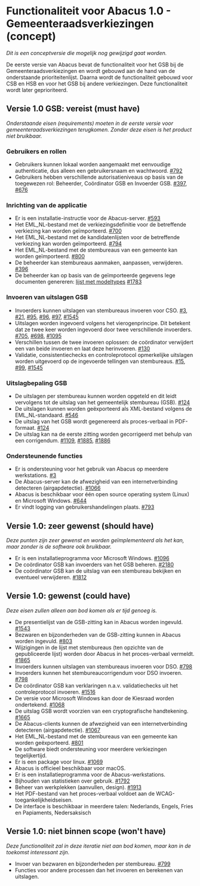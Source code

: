 # Functionaliteit voor Abacus 1.0 - Gemeenteraadsverkiezingen (concept)

*Dit is een conceptversie die mogelijk nog gewijzigd gaat worden.*

De eerste versie van Abacus bevat de functionaliteit voor het GSB bij de Gemeenteraadsverkiezingen en wordt gebouwd aan de hand van de onderstaande prioriteitenlijst. Daarna wordt de functionaliteit gebouwd voor CSB en HSB en voor het GSB bij andere verkiezingen. Deze functionaliteit wordt later geprioriteerd.

## Versie 1.0 GSB: vereist (must have)

*Onderstaande eisen (requirements) moeten in de eerste versie voor gemeenteraadsverkiezingen terugkomen. Zonder deze eisen is het product niet bruikbaar.*

### Gebruikers en rollen

- Gebruikers kunnen lokaal worden aangemaakt met eenvoudige authenticatie, dus alleen een gebruikersnaam en wachtwoord.
  [#792](https://github.com/kiesraad/abacus/issues/792)
- Gebruikers hebben verschillende autorisatieniveaus op basis van de toegewezen rol: Beheerder, Coördinator GSB en Invoerder GSB.
  [#397](https://github.com/kiesraad/abacus/issues/397),
  [#676](https://github.com/kiesraad/abacus/issues/676)

### Inrichting van de applicatie

- Er is een installatie-instructie voor de Abacus-server.
  [#593](https://github.com/kiesraad/abacus/issues/593)
- Het EML_NL-bestand met de verkiezingsdefinitie voor de betreffende verkiezing kan worden geïmporteerd.
  [#700](https://github.com/kiesraad/abacus/issues/700)
- Het EML_NL-bestand met de kandidatenlijsten voor de betreffende verkiezing kan worden geïmporteerd.
  [#794](https://github.com/kiesraad/abacus/issues/794)
- Het EML_NL-bestand met de stembureaus van een gemeente kan worden geïmporteerd.
  [#800](https://github.com/kiesraad/abacus/issues/800)
- De beheerder kan stembureaus aanmaken, aanpassen, verwijderen.
  [#396](https://github.com/kiesraad/abacus/issues/396)
- De beheerder kan op basis van de geïmporteerde gegevens lege documenten genereren: [lijst met modeltypes](https://github.com/kiesraad/abacus/blob/main/documentatie/use-cases/input-output-bestanden.md)
  [#1783](https://github.com/kiesraad/abacus/issues/1783)

### Invoeren van uitslagen GSB

- Invoerders kunnen uitslagen van stembureaus invoeren voor CSO.
  [#3](https://github.com/kiesraad/abacus/issues/3),
  [#21](https://github.com/kiesraad/abacus/issues/21),
  [#95](https://github.com/kiesraad/abacus/issues/95),
  [#96](https://github.com/kiesraad/abacus/issues/96),
  [#97](https://github.com/kiesraad/abacus/issues/97),
  [#1545](https://github.com/kiesraad/abacus/issues/1545)
- Uitslagen worden ingevoerd volgens het vierogenprincipe. Dit betekent dat ze twee keer worden ingevoerd door twee verschillende invoerders.
  [#705](https://github.com/kiesraad/abacus/issues/705),
  [#698](https://github.com/kiesraad/abacus/issues/698),
  [#1095](https://github.com/kiesraad/abacus/issues/1095)
- Verschillen tussen de twee invoeren oplossen: de coördinator verwijdert een van beide invoeren en laat deze herinvoeren.
  [#130](https://github.com/kiesraad/abacus/issues/130)
- Validatie, consistentiechecks en controleprotocol opmerkelijke uitslagen worden uitgevoerd op de ingevoerde tellingen van stembureaus.
  [#15](https://github.com/kiesraad/abacus/issues/15),
  [#99](https://github.com/kiesraad/abacus/issues/99),
  [#1545](https://github.com/kiesraad/abacus/issues/1545)

### Uitslagbepaling GSB

- De uitslagen per stembureau kunnen worden opgeteld en dit leidt vervolgens tot de uitslag van het gemeentelijk stembureau (GSB).
  [#124](https://github.com/kiesraad/abacus/issues/124)
- De uitslagen kunnen worden geëxporteerd als XML-bestand volgens de EML_NL-standaard.
  [#546](https://github.com/kiesraad/abacus/issues/546)
- De uitslag van het GSB wordt gegenereerd als proces-verbaal in PDF-formaat.
  [#124](https://github.com/kiesraad/abacus/issues/124)
- De uitslag kan na de eerste zitting worden gecorrigeerd met behulp van een corrigendum.
  [#1109](https://github.com/kiesraad/abacus/issues/1109),
  [#1885](https://github.com/kiesraad/abacus/issues/1885),
  [#1886](https://github.com/kiesraad/abacus/issues/1886)

### Ondersteunende functies

- Er is ondersteuning voor het gebruik van Abacus op meerdere werkstations.
  [#3](https://github.com/kiesraad/abacus/issues/3)
- De Abacus-server kan de afwezigheid van een internetverbinding detecteren (airgapdetectie).
  [#1066](https://github.com/kiesraad/abacus/issues/1066)
- Abacus is beschikbaar voor één open source operating system (Linux) en Microsoft Windows.
  [#644](https://github.com/kiesraad/abacus/issues/644)
- Er vindt logging van gebruikershandelingen plaats.
  [#793](https://github.com/kiesraad/abacus/issues/793)

## Versie 1.0: zeer gewenst (should have)

*Deze punten zijn zeer gewenst en worden geïmplementeerd als het kan, maar zonder is de software ook bruikbaar.*

- Er is een installatieprogramma voor Microsoft Windows.
  [#1096](https://github.com/kiesraad/abacus/issues/1096)
- De coördinator GSB kan invoerders van het GSB beheren.
  [#2180](https://github.com/kiesraad/abacus/pull/2180)
- De coördinator GSB kan de uitslag van een stembureau bekijken en eventueel verwijderen.
  [#1812](https://github.com/kiesraad/abacus/issues/1812)

## Versie 1.0: gewenst (could have)

*Deze eisen zullen alleen aan bod komen als er tijd genoeg is.*

- De presentielijst van de GSB-zitting kan in Abacus worden ingevuld.
  [#1543](https://github.com/kiesraad/abacus/issues/1543)
- Bezwaren en bijzonderheden van de GSB-zitting kunnen in Abacus worden ingevuld.
  [#803](https://github.com/kiesraad/abacus/issues/803)
- Wijzigingen in de lijst met stembureaus (ten opzichte van de gepubliceerde lijst) worden door Abacus in het proces-verbaal vermeldt.
  [#1865](https://github.com/kiesraad/abacus/issues/1865)
- Invoerders kunnen uitslagen van stembureaus invoeren voor DSO.
  [#798](https://github.com/kiesraad/abacus/issues/798)
- Invoerders kunnen het stembureaucorrigendum voor DSO invoeren.
  [#798](https://github.com/kiesraad/abacus/issues/798)
- De coördinator GSB kan verklaringen n.a.v. validatiechecks uit het controleprotocol invoeren.
  [#1516](https://github.com/kiesraad/abacus/issues/1516)
- De versie voor Microsoft Windows kan door de Kiesraad worden ondertekend.
  [#1068](https://github.com/kiesraad/abacus/issues/1068)
- De uitslag GSB wordt voorzien van een cryptografische handtekening.
  [#1665](https://github.com/kiesraad/abacus/issues/1665)
- De Abacus-clients kunnen de afwezigheid van een internetverbinding detecteren (airgapdetectie).
  [#1067](https://github.com/kiesraad/abacus/issues/1067)
- Het EML_NL-bestand met de stembureaus van een gemeente kan worden geëxporteerd.
  [#801](https://github.com/kiesraad/abacus/issues/801)
- De software biedt ondersteuning voor meerdere verkiezingen tegelijkertijd.
- Er is een package voor linux.
  [#1069](https://github.com/kiesraad/abacus/issues/1069)
- Abacus is officieel beschikbaar voor macOS.
- Er is een installatieprogramma voor de Abacus-werkstations.
- Bijhouden van statistieken over gebruik.
  [#1792](https://github.com/kiesraad/abacus/issues/1792)
- Beheer van werkplekken (aanvullen, design).
  [#1913](https://github.com/kiesraad/abacus/issues/1913)
- Het PDF-bestand van het proces-verbaal voldoet aan de WCAG-toegankelijkheidseisen.
- De interface is beschikbaar in meerdere talen: Nederlands, Engels, Fries en Papiaments, Nedersaksisch

## Versie 1.0: niet binnen scope (won't have)

*Deze functionaliteit zal in deze iteratie niet aan bod komen, maar kan in de toekomst interessant zijn.*

- Invoer van bezwaren en bijzonderheden per stembureau.
  [#799](https://github.com/kiesraad/abacus/issues/799)
- Functies voor andere processen dan het invoeren en berekenen van uitslagen.
